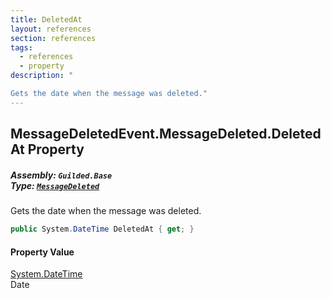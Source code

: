 ```yaml
---
title: DeletedAt
layout: references
section: references
tags:
  - references
  - property
description: "

Gets the date when the message was deleted."
---
```


## MessageDeletedEvent.MessageDeleted.DeletedAt Property
##### **Assembly:** `Guilded.Base`<br/>**Type:** [`MessageDeleted`](MessageDeletedEvent.MessageDeleted 'Guilded.Base.Events.MessageDeletedEvent.MessageDeleted')

Gets the date when the message was deleted.

```csharp
public System.DateTime DeletedAt { get; }
```

#### Property Value
[System.DateTime](https://docs.microsoft.com/en-us/dotnet/api/System.DateTime 'System.DateTime')  
Date